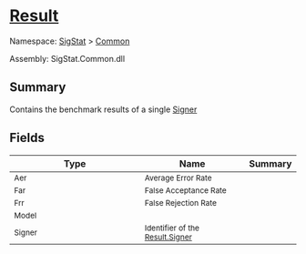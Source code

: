 # [Result](./Result.md)

Namespace: [SigStat]() > [Common](./README.md)

Assembly: SigStat.Common.dll

## Summary
Contains the benchmark results of a single [Signer](https://github.com/hargitomi97/sigstat/blob/master/docs/md/SigStat/Common/Signer.md)

## Fields

| Type | Name | Summary | 
| --- | --- | --- | 
|<img width=200/> <sub>Aer</sub> | <sub>Average Error Rate</sub> |  | <br>
|<img width=200/> <sub>Far</sub> | <sub>False Acceptance Rate</sub> |  | <br>
|<img width=200/> <sub>Frr</sub> | <sub>False Rejection Rate</sub> |  | <br>
|<img width=200/> <sub>Model</sub> | <sub></sub> |  | <br>
|<img width=200/> <sub>Signer</sub> | <sub>Identifier of the [Result.Signer](https://github.com/hargitomi97/sigstat/blob/master/docs/md/SigStat/Common/Result.md)</sub> |  | <br>


